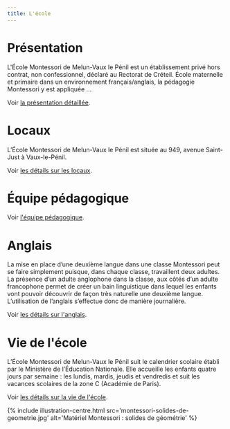 ```yaml
---
title: L'école
---
```


# Présentation

L'École Montessori de Melun-Vaux le Pénil est un établissement privé hors contrat, non confessionnel, déclaré au Rectorat de Créteil.
École maternelle et primaire dans un environnement français/anglais, la pédagogie Montessori y est appliquée …

Voir [la présentation détaillée](presentation.md).

# Locaux

L’École Montessori de Melun-Vaux le Pénil est située au 949, avenue Saint-Just à Vaux-le-Pénil.

Voir [les détails sur les locaux](locaux.md).

# Équipe pédagogique

Voir [l'équipe pédagogique](equipe.md).

# Anglais

La mise en place d’une deuxième langue dans une classe Montessori peut se faire simplement puisque, dans chaque classe, travaillent deux adultes.
La présence d’un adulte anglophone dans la classe, aux côtés d’un adulte francophone permet de créer un bain linguistique dans lequel les enfants vont pouvoir découvrir de façon très naturelle une deuxième langue. L’utilisation de l’anglais s’effectue donc de manière journalière.

Voir [les détails sur l'anglais](anglais.md).

# Vie de l'école

L’École Montessori de Melun-Vaux le Pénil suit le calendrier scolaire établi par le Ministère de l’Éducation Nationale. Elle accueille les enfants quatre jours par semaine : les lundis, mardis, jeudis et vendredis et suit les vacances scolaires de la zone C (Académie de Paris).

Voir [les détails sur la vie de l'école](vie-ecole.md).

{% include illustration-centre.html src='montessori-solides-de-geometrie.jpg' alt='Matériel Montessori : solides de géométrie' %}
